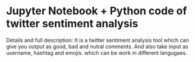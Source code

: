 # Jupyter Notebook + Python code of twitter sentiment analysis
Details and full description:
It is a twitter sentiment analysis tool which can give you output as good, bad and nutral comments. And also take input as username, hashtag and emojis.
which can be work in different langugaes. 